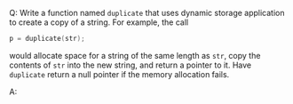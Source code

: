 Q: Write a function named `duplicate` that uses dynamic storage application to
create a copy of a string. For example, the call

```c
p = duplicate(str);
```

would allocate space for a string of the same length as `str`, copy the contents
of `str` into the new string, and return a pointer to it. Have `duplicate`
return a null pointer if the memory allocation fails.

A:
